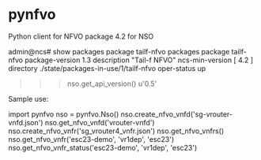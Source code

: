# pynfvo
Python client for NFVO package 4.2 for NSO

admin@ncs# show packages package tailf-nfvo
packages package tailf-nfvo
 package-version 1.3
 description     "Tail-f NFVO"
 ncs-min-version [ 4.2 ]
 directory       ./state/packages-in-use/1/tailf-nfvo
 oper-status up



>>> nso.get_api_version()
u'0.5'


Sample use:

import pynfvo
nso = pynfvo.Nso()
nso.create_nfvo_vnfd('sg-vrouter-vnfd.json')
nso.get_nfvo_vnfd('vrouter-vnfd')
nso.create_nfvo_vnfr('sg_vrouter4_vnfr.json')
nso.get_nfvo_vnfrs()
nso.get_nfvo_vnfr('esc23-demo', 'vr1dep', 'esc23')
nso.get_nfvo_vnfr_status('esc23-demo', 'vr1dep', 'esc23')
